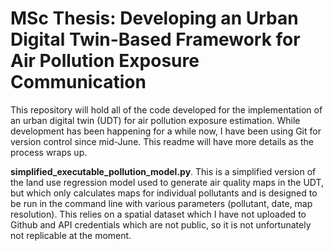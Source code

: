 # MSc Thesis: Developing an Urban Digital Twin-Based Framework for Air Pollution Exposure Communication​

This repository will hold all of the code developed for the implementation of an urban digital twin (UDT) for air pollution exposure estimation. While development has been happening for a while now, I have been using Git for version control since mid-June. This readme will have more details as the process wraps up. 

**simplified_executable_pollution_model.py**. 
This is a simplified version of the land use regression model used to generate air quality maps in the UDT, but which only calculates maps for individual pollutants and is designed to be run in the command line with various parameters (pollutant, date, map resolution). This relies on a spatial dataset which I have not uploaded to Github and API credentials which are not public, so it is not unfortunately not replicable at the moment.
